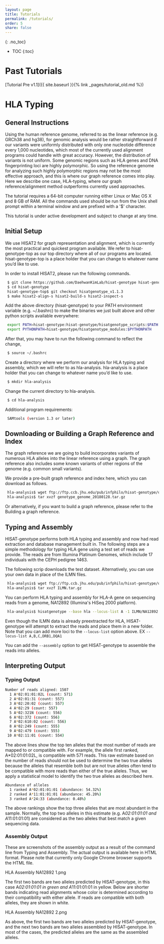 ```yaml
---
layout: page
title: Tutorials
permalink: /tutorials/
order: 5
share: false
---
```


{: .no_toc}

- TOC
{:toc}

# Past Tutorials

[Tutorial Pre v1.1]({{ site.baseurl }}{% link _pages/tutorial_old.md %})

# HLA Typing
## General Instructions
Using the human reference genome, referred to as the linear reference (e.g. GRCh38 and hg38), for genomic analysis would be rather straightforward if our variants were uniformly distributed with only one nucleotide difference every 1,000 nucleotides, which most of the currently used alignment programs could handle with great accuracy. However, the distribution of variants is not uniform. Some genomic regions such as HLA genes and DNA fingerprinting loci are highly polymorphic. So using the reference genome for analyzing such highly polymorphic regions may not be the most effective approach, and this is where our graph reference comes into play. Here we describe one case, HLA-typing, where our graph reference/alignment method outperforms currently used approaches.

The tutorial requires a 64-bit computer running either Linux or Mac OS X and 8 GB of RAM. All the commands used should be run from the Unix shell prompt within a terminal window and are prefixed with a '$' character.

This tutorial is under active development and subject to change at any time.

## Initial Setup
We use HISAT2 for graph representation and alignment, which is currently the most practical and quickest program available. We refer to hisat-genotype-top as our top directory where all of our programs are located. hisat-genotype-top is a place holder that you can change to whatever name you’d like to use.

In order to install HISAT2, please run the following commands.

```bash
 $ git clone https://github.com/DaehwanKimLab/hisat-genotype hisat-genotype
 $ cd hisat-genotype
 hisat-genotype-top$ git checkout hisatgenotype_v1.1.3
 $ make hisat2-align-s hisat2-build-s hisat2-inspect-s
```

Add the above directory (hisat-genotype) to your PATH environment variable (e.g. ~/.bashrc) to make the binaries we just built above and other python scripts available everywhere:

```bash
 export PATH=hisat-genotype:hisat-genotype/hisatgenotype_scripts:$PATH
 export PYTHONPATH=hisat-genotype/hisatgenotype_modules:$PYTHONPATH
```

After that, you may have to run the following command to reflect the change,

```bash
 $ source ~/.bashrc
```

Create a directory where we perform our analysis for HLA typing and assembly, which we will refer to as hla-analysis. hla-analysis is a place holder that you can change to whatever name you’d like to use.

```bash
 $ mkdir hla-analysis
```

Change the current directory to hla-analysis.

```bash
 $ cd hla-analysis
```

Additional program requirements:

```bash
 SAMtools (version 1.3 or later)
```

## Downloading or Building a Graph Reference and Index
The graph reference we are going to build incorporates variants of numerous HLA alleles into the linear reference using a graph. The graph reference also includes some known variants of other regions of the genome (e.g. common small variants).

We provide a pre-built graph reference and index here, which you can download as follows.

```bash
 hla-analysis$ wget ftp://ftp.ccb.jhu.edu/pub/infphilo/hisat-genotype/data/genotype_genome_20180128.tar.gz
 hla-analysis$ tar xvzf genotype_genome_20180128.tar.gz
```

Or alternatively, if you want to build a graph reference, please refer to the Building a graph reference.



## Typing and Assembly
HISAT-genotype performs both HLA typing and assembly and now had read extraction and database management built in. The following steps are a simple methodology for typing HLA gene using a test set of reads we provide. The reads are from Illumina Platinum Genomes, which include 17 individuals with the CEPH pedigree 1463.

The following scrip downloads the test dataset. Alternatively, you can use your own data in place of the ILMN files.

```bash
 hla-analysis$ wget ftp://ftp.ccb.jhu.edu/pub/infphilo/hisat-genotype/data/hla/ILMN.tar.gz
 hla-analysis$ tar xvzf ILMN.tar.gz
```

You can perform HLA typing and assembly for HLA-A gene on sequencing reads from a genome, NA12892 (Illumina's HiSeq 2000 platform).

```bash
 hla-analysis$ hisatgenotype --base hla --locus-list A -1 ILMN/NA12892.extracted.1.fq.gz -2 ILMN/NA12892.extracted.2.fq.gz
```

Even though the ILMN data is already preextracted for HLA, HISAT-genotype will attempt to extract the reads and place them in a new folder. Note that you can add more loci to the `--locus-list` option above. EX `--locus-list A,B,C,DRB1,DQA1`

You can add the `--assembly` option to get HISAT-genotype to assemble the reads into alleles.

## Interpreting Output
### Typing Output
```bash
Number of reads aligned: 1507
  1 A*02:01:01:02L (count: 571)
  2 A*02:01:31 (count: 557)
  3 A*02:20:02 (count: 557)
  4 A*02:29 (count: 557)
  5 A*02:321N (count: 556)
  6 A*02:372 (count: 556)
  7 A*02:610:02 (count: 556)
  8 A*02:249 (count: 555)
  9 A*02:479 (count: 555)
 10 A*02:11:01 (count: 554)
```

The above lines show the top ten alleles that the most number of reads are mapped to or compatible with. For example, the allele first ranked, A*02:01:01:02L, is compatible with 571 reads. This raw estimate based on the number of reads should not be used to determine the two true alleles because the alleles that resemble both but are not true alleles often tend to be compatible with more reads than either of the true alleles. Thus, we apply a statistical model to identify the two true alleles as described here.

```bash
Abundance of alleles
  1 ranked A*02:01:01:01 (abundance: 54.32%)
  2 ranked A*11:01:01:01 (abundance: 45.20%)
  3 ranked A*24:33 (abundance: 0.48%)
```

The above rankings show the top three alleles that are most abundant in the sample. Normally, the top two alleles in this estimate (e.g. A*02:01:01:01 and A*11:01:01:01) are considered as the two alleles that best match a given sequencing data.

### Assembly Output
These are screenshots of the assembly output as a result of the command line from Typing and Assembly. The actual output is available here in HTML format. Please note that currently only Google Chrome browser supports the HTML file.

HLA Assembly NA12892 1.png

The first two bands are two alleles predicted by HISAT-genotype, in this case A*02:01:01:01 in green and A*11:01:01:01 in yellow. Below are shorter bands indicating read alignments whose color is determined according to their compatibility with either allele. If reads are compatible with both alleles, they are shown in white.

HLA Assembly NA12892 2.png

As above, the first two bands are two alleles predicted by HISAT-genotype, and the next two bands are two alleles assembled by HISAT-genotype. In most of the cases, the predicted alleles are the same as the assembled alleles.
